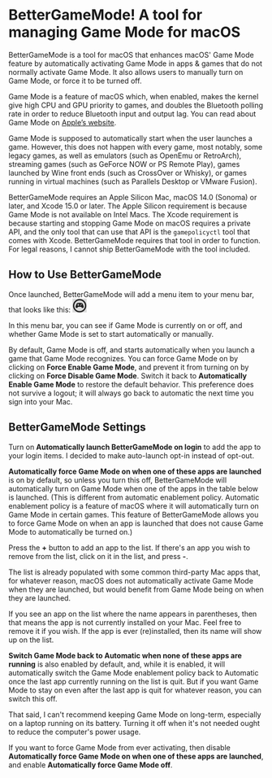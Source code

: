 # BetterGameMode! A tool for managing Game Mode for macOS

BetterGameMode is a tool for macOS that enhances macOS' Game Mode feature by automatically activating Game Mode in apps & games that do not normally activate Game Mode. It also allows users to manually turn on Game Mode, or force it to be turned off.

Game Mode is a feature of macOS which, when enabled, makes the kernel give high CPU and GPU priority to games, and doubles the Bluetooth polling rate in order to reduce Bluetooth input and output lag. You can read about Game Mode on [Apple’s website](https://support.apple.com/en-us/105118).

Game Mode is supposed to automatically start when the user launches a game. However, this does not happen with every game, most notably, some legacy games, as well as emulators (such as OpenEmu or RetroArch), streaming games (such as GeForce NOW or PS Remote Play), games launched by Wine front ends (such as CrossOver or Whisky), or games running in virtual machines (such as Parallels Desktop or VMware Fusion).

BetterGameMode requires an Apple Silicon Mac, macOS 14.0 (Sonoma) or later, and Xcode 15.0 or later. The Apple Silicon requirement is because Game Mode is not available on Intel Macs. The Xcode requirement is because starting and stopping Game Mode on macOS requires a private API, and the only tool that can use that API is the `gamepolicyctl` tool that comes with Xcode. BetterGameMode requires that tool in order to function. For legal reasons, I cannot ship BetterGameMode with the tool included.

## How to Use BetterGameMode

Once launched, BetterGameMode will add a menu item to your menu bar, that looks like this: ![image-20250115200953979](image-20250115200953979.png)

In this menu bar, you can see if Game Mode is currently on or off, and whether Game Mode is set to start automatically or manually.

By default, Game Mode is off, and starts automatically when you launch a game that Game Mode recognizes. You can force Game Mode on by clicking on **Force Enable Game Mode**, and prevent it from turning on by clicking on **Force Disable Game Mode**. Switch it back to **Automatically Enable Game Mode** to restore the default behavior. This preference does not survive a logout; it will always go back to automatic the next time you sign into your Mac.

## BetterGameMode Settings

Turn on **Automatically launch BetterGameMode on login** to add the app to your login items. I decided to make auto-launch opt-in instead of opt-out.

**Automatically force Game Mode on when one of these apps are launched** is on by default, so unless you turn this off, BetterGameMode will automatically turn on Game Mode when one of the apps in the table below is launched. (This is different from automatic enablement policy. Automatic enablement policy is a feature of macOS where it will automatically turn on Game Mode in certain games. This feature of BetterGameMode allows you to force Game Mode on when an app is launched that does not cause Game Mode to automatically be turned on.)

Press the **+** button to add an app to the list. If there's an app you wish to remove from the list, click on it in the list, and press **-**.

The list is already populated with some common third-party Mac apps that, for whatever reason, macOS does not automatically activate Game Mode when they are launched, but would benefit from Game Mode being on when they are launched.

If you see an app on the list where the name appears in parentheses, then that means the app is not currently installed on your Mac. Feel free to remove it if you wish. If the app is ever (re)installed, then its name will show up on the list.

**Switch Game Mode back to Automatic when none of these apps are running** is also enabled by default, and, while it is enabled, it will automatically switch the Game Mode enablement policy back to Automatic once the last app currently running on the list is quit. But if you want Game Mode to stay on even after the last app is quit for whatever reason, you can switch this off.

That said, I can't recommend keeping Game Mode on long-term, especially on a laptop running on its battery. Turning it off when it's not needed ought to reduce the computer's power usage.

If you want to force Game Mode from ever activating, then disable **Automatically force Game Mode on when one of these apps are launched**, and enable **Automatically force Game Mode off**.